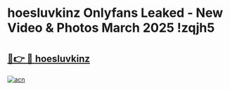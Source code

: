 # hoesluvkinz Onlyfans Leaked - New Video & Photos March 2025 !zqjh5

# <h2><a href="https://2lbr6g.iuczelnia.edu.pl?title=hoesluvkinz&ref=zqjh5">🔗👉 🔴 hoesluvkinz</a></h2>

[![acn](https://github.com/user-attachments/assets/0f9c940e-d8b0-45ae-aac7-cd30a18b3e1c)](https://2lbr6g.iuczelnia.edu.pl?title=hoesluvkinz&ref=zqjh5)

